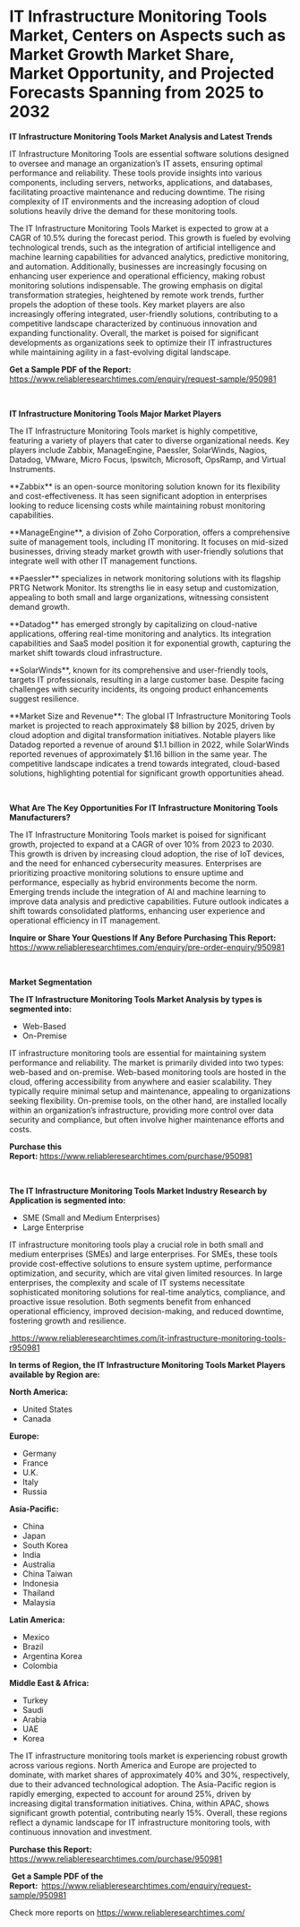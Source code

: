 <p><h1>IT Infrastructure Monitoring Tools Market, Centers on Aspects such as Market Growth Market Share, Market Opportunity, and Projected Forecasts Spanning from 2025 to 2032</h1></p><p><strong>IT Infrastructure Monitoring Tools Market Analysis and Latest Trends</strong></p>
<p><p>IT Infrastructure Monitoring Tools are essential software solutions designed to oversee and manage an organization’s IT assets, ensuring optimal performance and reliability. These tools provide insights into various components, including servers, networks, applications, and databases, facilitating proactive maintenance and reducing downtime. The rising complexity of IT environments and the increasing adoption of cloud solutions heavily drive the demand for these monitoring tools.</p><p>The IT Infrastructure Monitoring Tools Market is expected to grow at a CAGR of 10.5% during the forecast period. This growth is fueled by evolving technological trends, such as the integration of artificial intelligence and machine learning capabilities for advanced analytics, predictive monitoring, and automation. Additionally, businesses are increasingly focusing on enhancing user experience and operational efficiency, making robust monitoring solutions indispensable. The growing emphasis on digital transformation strategies, heightened by remote work trends, further propels the adoption of these tools. Key market players are also increasingly offering integrated, user-friendly solutions, contributing to a competitive landscape characterized by continuous innovation and expanding functionality. Overall, the market is poised for significant developments as organizations seek to optimize their IT infrastructures while maintaining agility in a fast-evolving digital landscape.</p></p>
<p><strong>Get a Sample PDF of the Report:&nbsp;</strong> <a href="https://www.reliableresearchtimes.com/enquiry/request-sample/950981?utm_campaign=2252&utm_medium=2&utm_source=Github&utm_content=ia&utm_term=06032025&utm_id=it-infrastructure-monitoring-tools">https://www.reliableresearchtimes.com/enquiry/request-sample/950981</a></p>
<p>&nbsp;</p>
<p><strong>IT Infrastructure Monitoring Tools Major Market Players</strong></p>
<p><p>The IT Infrastructure Monitoring Tools market is highly competitive, featuring a variety of players that cater to diverse organizational needs. Key players include Zabbix, ManageEngine, Paessler, SolarWinds, Nagios, Datadog, VMware, Micro Focus, Ipswitch, Microsoft, OpsRamp, and Virtual Instruments.</p><p>**Zabbix** is an open-source monitoring solution known for its flexibility and cost-effectiveness. It has seen significant adoption in enterprises looking to reduce licensing costs while maintaining robust monitoring capabilities.</p><p>**ManageEngine**, a division of Zoho Corporation, offers a comprehensive suite of management tools, including IT monitoring. It focuses on mid-sized businesses, driving steady market growth with user-friendly solutions that integrate well with other IT management functions.</p><p>**Paessler** specializes in network monitoring solutions with its flagship PRTG Network Monitor. Its strengths lie in easy setup and customization, appealing to both small and large organizations, witnessing consistent demand growth.</p><p>**Datadog** has emerged strongly by capitalizing on cloud-native applications, offering real-time monitoring and analytics. Its integration capabilities and SaaS model position it for exponential growth, capturing the market shift towards cloud infrastructure.</p><p>**SolarWinds**, known for its comprehensive and user-friendly tools, targets IT professionals, resulting in a large customer base. Despite facing challenges with security incidents, its ongoing product enhancements suggest resilience.</p><p>**Market Size and Revenue**: The global IT Infrastructure Monitoring Tools market is projected to reach approximately $8 billion by 2025, driven by cloud adoption and digital transformation initiatives. Notable players like Datadog reported a revenue of around $1.1 billion in 2022, while SolarWinds reported revenues of approximately $1.16 billion in the same year. The competitive landscape indicates a trend towards integrated, cloud-based solutions, highlighting potential for significant growth opportunities ahead.</p></p>
<p>&nbsp;</p>
<p><strong>What Are The Key Opportunities For IT Infrastructure Monitoring Tools Manufacturers?</strong></p>
<p><p>The IT Infrastructure Monitoring Tools market is poised for significant growth, projected to expand at a CAGR of over 10% from 2023 to 2030. This growth is driven by increasing cloud adoption, the rise of IoT devices, and the need for enhanced cybersecurity measures. Enterprises are prioritizing proactive monitoring solutions to ensure uptime and performance, especially as hybrid environments become the norm. Emerging trends include the integration of AI and machine learning to improve data analysis and predictive capabilities. Future outlook indicates a shift towards consolidated platforms, enhancing user experience and operational efficiency in IT management.</p></p>
<p><strong>Inquire or Share Your Questions If Any Before Purchasing This Report:</strong> <a href="https://www.reliableresearchtimes.com/enquiry/pre-order-enquiry/950981?utm_campaign=2252&utm_medium=2&utm_source=Github&utm_content=ia&utm_term=06032025&utm_id=it-infrastructure-monitoring-tools">https://www.reliableresearchtimes.com/enquiry/pre-order-enquiry/950981</a></p>
<p>&nbsp;</p>
<p><strong>Market Segmentation</strong></p>
<p><strong>The IT Infrastructure Monitoring Tools Market Analysis by types is segmented into:</strong></p>
<p><ul><li>Web-Based</li><li>On-Premise</li></ul></p>
<p><p>IT infrastructure monitoring tools are essential for maintaining system performance and reliability. The market is primarily divided into two types: web-based and on-premise. Web-based monitoring tools are hosted in the cloud, offering accessibility from anywhere and easier scalability. They typically require minimal setup and maintenance, appealing to organizations seeking flexibility. On-premise tools, on the other hand, are installed locally within an organization’s infrastructure, providing more control over data security and compliance, but often involve higher maintenance efforts and costs.</p></p>
<p><strong>Purchase this Report:&nbsp;</strong><a href="https://www.reliableresearchtimes.com/purchase/950981?utm_campaign=2252&utm_medium=2&utm_source=Github&utm_content=ia&utm_term=06032025&utm_id=it-infrastructure-monitoring-tools">https://www.reliableresearchtimes.com/purchase/950981</a></p>
<p>&nbsp;</p>
<p><strong>The IT Infrastructure Monitoring Tools Market Industry Research by Application is segmented into:</strong></p>
<p><ul><li>SME (Small and Medium Enterprises)</li><li>Large Enterprise</li></ul></p>
<p><p>IT infrastructure monitoring tools play a crucial role in both small and medium enterprises (SMEs) and large enterprises. For SMEs, these tools provide cost-effective solutions to ensure system uptime, performance optimization, and security, which are vital given limited resources. In large enterprises, the complexity and scale of IT systems necessitate sophisticated monitoring solutions for real-time analytics, compliance, and proactive issue resolution. Both segments benefit from enhanced operational efficiency, improved decision-making, and reduced downtime, fostering growth and resilience.</p></p>
<p><a href="https://www.reliableresearchtimes.com/it-infrastructure-monitoring-tools-r950981?utm_campaign=2252&utm_medium=2&utm_source=Github&utm_content=ia&utm_term=06032025&utm_id=it-infrastructure-monitoring-tools">&nbsp;https://www.reliableresearchtimes.com/it-infrastructure-monitoring-tools-r950981</a></p>
<p><strong>In terms of Region, the IT Infrastructure Monitoring Tools Market Players available by Region are:</strong></p>
<p>
    <p> <strong> North America: </strong>
        <ul>
            <li>United States</li>
            <li>Canada</li>
        </ul>
        </p> 
    <p> <strong> Europe: </strong>
        <ul>
            <li>Germany</li>
            <li>France</li>
            <li>U.K.</li>
            <li>Italy</li>
            <li>Russia</li>
        </ul>
        </p> 
    <p> <strong> Asia-Pacific: </strong>
        <ul>
            <li>China</li>
            <li>Japan</li>
            <li>South Korea</li>
            <li>India</li>
            <li>Australia</li>
            <li>China Taiwan</li>
            <li>Indonesia</li>
            <li>Thailand</li>
            <li>Malaysia</li>
        </ul>
        </p> 
    <p> <strong> Latin America: </strong>
        <ul>
            <li>Mexico</li>
            <li>Brazil</li>
            <li>Argentina Korea</li>
            <li>Colombia</li>
        </ul>
        </p> 
    <p> <strong> Middle East & Africa: </strong>
        <ul>
            <li>Turkey</li>
            <li>Saudi</li>
            <li>Arabia</li>
            <li>UAE</li>
            <li>Korea</li>
        </ul>
    </p>
    </p>
<p><p>The IT infrastructure monitoring tools market is experiencing robust growth across various regions. North America and Europe are projected to dominate, with market shares of approximately 40% and 30%, respectively, due to their advanced technological adoption. The Asia-Pacific region is rapidly emerging, expected to account for around 25%, driven by increasing digital transformation initiatives. China, within APAC, shows significant growth potential, contributing nearly 15%. Overall, these regions reflect a dynamic landscape for IT infrastructure monitoring tools, with continuous innovation and investment.</p></p>
<p><strong>Purchase this Report: </strong><a href="https://www.reliableresearchtimes.com/purchase/950981?utm_campaign=2252&utm_medium=2&utm_source=Github&utm_content=ia&utm_term=06032025&utm_id=it-infrastructure-monitoring-tools">https://www.reliableresearchtimes.com/purchase/950981</a></p>
<p>&nbsp;<strong>Get a Sample PDF of the Report:&nbsp;&nbsp;</strong><a href="https://www.reliableresearchtimes.com/enquiry/request-sample/950981?utm_campaign=2252&utm_medium=2&utm_source=Github&utm_content=ia&utm_term=06032025&utm_id=it-infrastructure-monitoring-tools">https://www.reliableresearchtimes.com/enquiry/request-sample/950981</a></p>
<p><strong></strong></p>
<p>Check more reports on <a href="https://www.reliableresearchtimes.com/?utm_campaign=2252&utm_medium=2&utm_source=Github&utm_content=ia&utm_term=06032025&utm_id=it-infrastructure-monitoring-tools">https://www.reliableresearchtimes.com/</a></p>